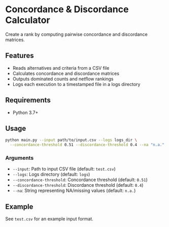 # Concordance & Discordance Calculator

Create a rank by computing pairwise concordance and discordance matrices.

## Features

- Reads alternatives and criteria from a CSV file
- Calculates concordance and discordance matrices
- Outputs dominated counts and netflow rankings
- Logs each execution to a timestamped file in a logs directory

## Requirements

- Python 3.7+

## Usage

```bash
python main.py --input path/to/input.csv --logs logs_dir \
  --concordance-threshold 0.51 --discordance-threshold 0.4 --na "n.a."
```

### Arguments

- `--input`: Path to input CSV file (default: `test.csv`)
- `--logs`: Logs directory (default: `logs`)
- `--concordance-threshold`: Concordance threshold (default: `0.51`)
- `--discordance-threshold`: Discordance threshold (default: `0.4`)
- `--na`: String representing NA/missing values (default: `n.a.`)

## Example

See `test.csv` for an example input format.
